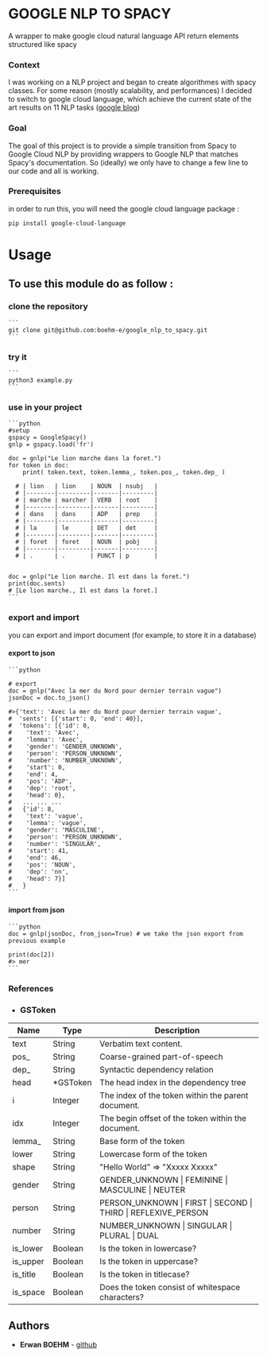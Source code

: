 # GOOGLE NLP TO SPACY

A wrapper to make google cloud natural language API return elements structured like spacy

### Context
I was working on a NLP project and began to create algorithmes with spacy classes.
For some reason (mostly scalability, and performances) I decided to switch to google cloud language, which achieve the current state of the art results on 11 NLP tasks ([google blog](https://ai.googleblog.com/2018/11/open-sourcing-bert-state-of-art-pre.html))

### Goal
The goal of this project is to provide a simple transition from Spacy to Google Cloud NLP by providing wrappers to Google NLP that matches Spacy's documentation.
So (ideally) we only have to change a few line to our code and all is working.

### Prerequisites

in order to run this, you will need the google cloud language package :
```
pip install google-cloud-language
```

# Usage
## To use this module do as follow :

### clone the repository
    ```
    git clone git@github.com:boehm-e/google_nlp_to_spacy.git
    ```
### try it
    ```
    python3 example.py
    ```

### use in your project
    ```python
    #setup
    gspacy = GoogleSpacy()
    gnlp = gspacy.load('fr')

    doc = gnlp("Le lion marche dans la foret.")
    for token in doc:
        print( token.text, token.lemma_, token.pos_, token.dep_ )

      # | lion   | lion    | NOUN  | nsubj   |
      # |--------|---------|-------|---------|
      # | marche | marcher | VERB  | root    |
      # |--------|---------|-------|---------|
      # | dans   | dans    | ADP   | prep    |
      # |--------|---------|-------|---------|
      # | la     | le      | DET   | det     |
      # |--------|---------|-------|---------|
      # | foret  | foret   | NOUN  | pobj    |
      # |--------|---------|-------|---------|
      # | .      | .       | PUNCT | p       |


    doc = gnlp("Le lion marche. Il est dans la foret.")
    print(doc.sents)
    # [Le lion marche., Il est dans la foret.]
    ```

### export and import
you can export and import document (for example, to store it in a database)

#### export to json
    ```python

    # export
    doc = gnlp("Avec la mer du Nord pour dernier terrain vague")
    jsonDoc = doc.to_json()

    #>{'text': 'Avec la mer du Nord pour dernier terrain vague',
    #  'sents': [{'start': 0, 'end': 40}],
    #  'tokens': [{'id': 0,
    #    'text': 'Avec',
    #    'lemma': 'Avec',
    #    'gender': 'GENDER_UNKNOWN',
    #    'person': 'PERSON_UNKNOWN',
    #    'number': 'NUMBER_UNKNOWN',
    #    'start': 0,
    #    'end': 4,
    #    'pos': 'ADP',
    #    'dep': 'root',
    #    'head': 0},
    #   ... ... ...
    #   {'id': 8,
    #    'text': 'vague',
    #    'lemma': 'vague',
    #    'gender': 'MASCULINE',
    #    'person': 'PERSON_UNKNOWN',
    #    'number': 'SINGULAR',
    #    'start': 41,
    #    'end': 46,
    #    'pos': 'NOUN',
    #    'dep': 'nn',
    #    'head': 7}]
    #   }
    ```

#### import from json
    ```python
    doc = gnlp(jsonDoc, from_json=True) # we take the json export from previous example

    print(doc[2])
    #> mer
    ```


### References

- ### GSToken

| Name          | Type     | Description                                       |
| ------------- | -------- | --------------------------------------------------|
|  text         | String   | Verbatim text content.                            |
|  pos_         | String   | Coarse-grained part-of-speech                     |
|  dep_         | String   | Syntactic dependency relation                     |
|  head         | *GSToken | The head index in the dependency tree             |
|  i            | Integer  | The index of the token within the parent document.|
|  idx          | Integer  | The begin offset of the token within the document.|
|  lemma_       | String   | Base form of the token                            |
|  lower        | String   | Lowercase form of the token                       |
|  shape        | String   | "Hello World" => "Xxxxx Xxxxx"                    |
|  gender       | String   | GENDER_UNKNOWN \| FEMININE \| MASCULINE \| NEUTER    |
|  person       | String   | PERSON_UNKNOWN \| FIRST \| SECOND \| THIRD \| REFLEXIVE_PERSON |
|  number       | String   | NUMBER_UNKNOWN \| SINGULAR \| PLURAL \| DUAL  |
|  is_lower     | Boolean  | Is the token in lowercase?                        |
|  is_upper     | Boolean  | Is the token in uppercase?                        |
|  is_title     | Boolean  | Is the token in titlecase?                        |
|  is_space     | Boolean  | Does the token consist of whitespace characters?  |

## Authors
* **Erwan BOEHM** - [github](https://github.com/boehm-e/)
